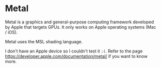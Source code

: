 # Metal

Metal is a graphics and general-purpose computing framework developed by Apple that targets GPUs. It
only works on Apple operating systems (Mac / iOS).

Metal uses the MSL shading language.

I don't have an Apple device so I couldn't test it `:(`. Refer to the page
https://developer.apple.com/documentation/metal/ if you want to know more.

